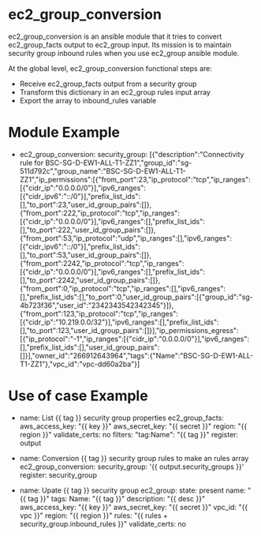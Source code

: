 # ec2_group_conversion

ec2_group_conversion is an ansible module that it tries to convert ec2_group_facts output to ec2_group input. Its mission is to maintain security group inbound rules when you use ec2_group ansible module.

At the global level, ec2_group_conversion functional steps are:

  - Receive ec2_group_facts output from a security group
  - Transform this dictionary in an ec2_group rules input array
  - Export the array to inbound_rules variable
  
# Module Example

- ec2_group_conversion:
    security_group: [{"description":"Connectivity rule for BSC-SG-D-EW1-ALL-T1-ZZ1","group_id":"sg-511d792c","group_name":"BSC-SG-D-EW1-ALL-T1-ZZ1","ip_permissions":[{"from_port":23,"ip_protocol":"tcp","ip_ranges":[{"cidr_ip":"0.0.0.0/0"}],"ipv6_ranges":[{"cidr_ipv6":"::/0"}],"prefix_list_ids":[],"to_port":23,"user_id_group_pairs":[]},{"from_port":222,"ip_protocol":"tcp","ip_ranges":[{"cidr_ip":"0.0.0.0/0"}],"ipv6_ranges":[],"prefix_list_ids":[],"to_port":222,"user_id_group_pairs":[]},{"from_port":53,"ip_protocol":"udp","ip_ranges":[],"ipv6_ranges":[{"cidr_ipv6":"::/0"}],"prefix_list_ids":[],"to_port":53,"user_id_group_pairs":[]},{"from_port":2242,"ip_protocol":"tcp","ip_ranges":[{"cidr_ip":"0.0.0.0/0"}],"ipv6_ranges":[],"prefix_list_ids":[],"to_port":2242,"user_id_group_pairs":[]},{"from_port":0,"ip_protocol":"tcp","ip_ranges":[],"ipv6_ranges":[],"prefix_list_ids":[],"to_port":0,"user_id_group_pairs":[{"group_id":"sg-4b723f36","user_id":"2342343542342345"}]},{"from_port":123,"ip_protocol":"tcp","ip_ranges":[{"cidr_ip":"10.219.0.0/32"}],"ipv6_ranges":[],"prefix_list_ids":[],"to_port":123,"user_id_group_pairs":[]}],"ip_permissions_egress":[{"ip_protocol":"-1","ip_ranges":[{"cidr_ip":"0.0.0.0/0"}],"ipv6_ranges":[],"prefix_list_ids":[],"user_id_group_pairs":[]}],"owner_id":"266912643964","tags":{"Name":"BSC-SG-D-EW1-ALL-T1-ZZ1"},"vpc_id":"vpc-dd60a2ba"}]
    

# Use of case Example

- name: List {{ tag }} security group properties
  ec2_group_facts:
    aws_access_key: "{{ key }}"
    aws_secret_key: "{{ secret }}"
    region: "{{ region }}"
    validate_certs: no
    filters:
      "tag:Name": "{{ tag }}"
  register: output

- name: Conversion {{ tag }} security group rules to make an rules array
  ec2_group_conversion:
    security_group: '{{ output.security_groups }}'
  register: security_group

- name: Upate {{ tag }} security group
  ec2_group:
    state: present
    name: "{{ tag }}"
    tags:
      Name: "{{ tag }}"
    description: "{{ desc }}"
    aws_access_key: "{{ key }}"
    aws_secret_key: "{{ secret }}"
    vpc_id: "{{ vpc }}"
    region: "{{ region }}"
    rules: "{{ rules + security_group.inbound_rules }}"
    validate_certs: no

